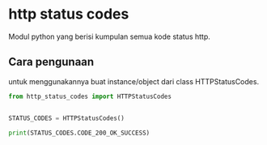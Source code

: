 # http status codes
 Modul python yang berisi kumpulan semua kode status http.

## Cara pengunaan
untuk menggunakannya buat instance/object dari class HTTPStatusCodes.

```python
from http_status_codes import HTTPStatusCodes


STATUS_CODES = HTTPStatusCodes()

print(STATUS_CODES.CODE_200_OK_SUCCESS)
```  
